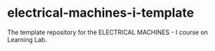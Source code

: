 # electrical-machines-i-template
The template repository for the ELECTRICAL MACHINES - I course on Learning Lab.
